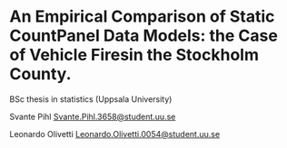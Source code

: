 # An Empirical Comparison of Static CountPanel Data Models: the Case of Vehicle Firesin the Stockholm County.
BSc thesis in statistics (Uppsala University)

Svante Pihl
<Svante.Pihl.3658@student.uu.se>

Leonardo Olivetti 
<Leonardo.Olivetti.0054@student.uu.se>
